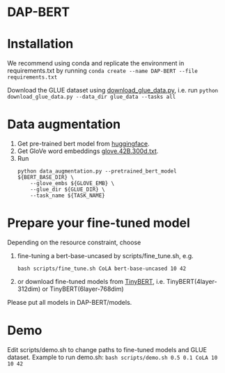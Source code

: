 # DAP-BERT

# Installation
We recommend using conda and replicate the environment in requirements.txt by running
    ```
    conda create --name DAP-BERT --file requirements.txt
    ```

Download the GLUE dataset using [download_glue_data.py](https://gist.github.com/W4ngatang/60c2bdb54d156a41194446737ce03e2e), i.e. run
    ```
    python download_glue_data.py --data_dir glue_data --tasks all
    ```

# Data augmentation
1. Get pre-trained bert model from [huggingface](https://huggingface.co/bert-base-uncased/tree/main).
2. Get GloVe word embeddings [glove.42B.300d.txt](https://nlp.stanford.edu/data/glove.42B.300d.zip).
3. Run 
    ```
    python data_augmentation.py --pretrained_bert_model ${BERT_BASE_DIR} \
        --glove_embs ${GLOVE_EMB} \
        --glue_dir ${GLUE_DIR} \  
        --task_name ${TASK_NAME}
    ```

# Prepare your fine-tuned model
Depending on the resource constraint, choose
1. fine-tuning a bert-base-uncased by scripts/fine_tune.sh, e.g.
    ```
    bash scripts/fine_tune.sh CoLA bert-base-uncased 10 42
    ```

2. or download fine-tuned models from [TinyBERT](https://github.com/huawei-noah/Pretrained-Language-Model/tree/master/TinyBERT), i.e. TinyBERT(4layer-312dim) or TinyBERT(6layer-768dim)

Please put all models in DAP-BERT/models.

# Demo
Edit scripts/demo.sh to change paths to fine-tuned models and GLUE dataset. 
Example to run demo.sh:
    ```
    bash scripts/demo.sh 0.5 0.1 CoLA 10 10 42
    ```

